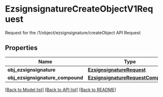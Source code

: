 # EzsignsignatureCreateObjectV1Request

Request for the /1/object/ezsignsignature/createObject API Request
## Properties
Name | Type | Description | Notes
------------ | ------------- | ------------- | -------------
**obj_ezsignsignature** | [**EzsignsignatureRequest**](EzsignsignatureRequest.md) |  | [optional] 
**obj_ezsignsignature_compound** | [**EzsignsignatureRequestCompound**](EzsignsignatureRequestCompound.md) |  | [optional] 

[[Back to Model list]](../README.md#documentation-for-models) [[Back to API list]](../README.md#documentation-for-api-endpoints) [[Back to README]](../README.md)


